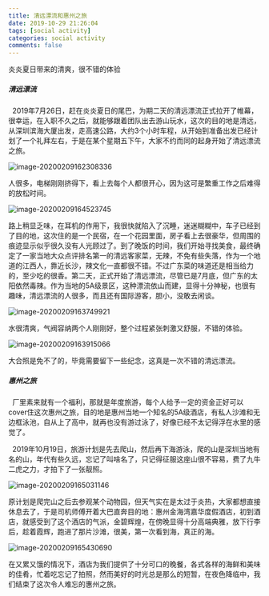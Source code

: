 ```yaml
---
title: 清远漂流和惠州之旅
date: 2019-10-29 21:26:04
tags: [social activity]
categories: social activity
comments: false
---
```


炎炎夏日带来的清爽，很不错的体验

<!--more-->

##### 清远漂流

&nbsp;&nbsp;2019年7月26日，赶在炎炎夏日的尾巴，为期二天的清远漂流正式拉开了帷幕，很幸运，在入职不久之后，就能够跟着团队出去游山玩水，这次的目的地是清远，从深圳滨海大厦出发，走高速公路，大约3个小时车程，从开始到准备出发已经计划了一个礼拜左右，于是在某个星期五下午，大家不约而同的起身开始了清远漂流之旅。

![image-20200209162308336](清远漂流和惠州之旅/image/image-20200209162308336.png)



人很多，电梯刚刚挤得下，看上去每个人都很开心，因为这可是繁重工作之后难得的放松时间。

![image-20200209164523745](清远漂流和惠州之旅/image/image-20200209164523745.png)

路上稍显乏味，在耳机的作用下，我很快就陷入了沉睡，迷迷糊糊中，车子已经到了目的地，这次住的是一个民宿，在一个花园里面，房子看上去很豪华，但周围的痕迹显示似乎很久没有人光顾过了。到了晚饭的时间，我们开始寻找美食，最终确定了一家当地大众点评排名第一的清远客家菜，无辣，不免有些失落，作为一个地道的江西人，靠近长沙，辣文化一直都很不错。不过广东菜的味道还是相当给力的，至少吃的很香。第二天，正式开始了清远漂流，尽管已是7月底，但广东的太阳依然毒辣。作为当地的5A级景区，这种漂流依山而建，显得十分神秘，也很有趣味，清远漂流的人很多，而且还有国际游客，胆小，没敢去闲谈。

![image-20200209163749921](清远漂流和惠州之旅/image/image-20200209163749921.png)

水很清爽，气阀容纳两个人刚刚好，整个过程紧张刺激又舒服，不错的体验。

![image-20200209163915066](清远漂流和惠州之旅/image/image-20200209163915066.png)

大合照是免不了的，毕竟需要留下一些纪念，这真是一次不错的清远漂流。

##### 惠州之旅

&nbsp;&nbsp;厂里素来就有一个福利，那就是年度旅游，每个人给予一定的资金正好可以cover住这次惠州之旅，目的地是惠州当地一个知名的5A级酒店，有私人沙滩和无边框泳池，自从上了高中，就再也没有游过泳了，好像已经不太记得浮在水里的感觉了。

&nbsp;&nbsp;2019年10月19日，旅游计划是先去爬山，然后再下海游泳，爬的山是深圳当地有名的山，年代有些久远，忘记了叫啥名了，只记得征服这座山很不容易，费了九牛二虎之力，才拍下了一张靓照。

![image-20200209165031146](清远漂流和惠州之旅/image/image-20200209165031146.png)

原计划是爬完山之后去参观某个动物园，但天气实在是太过于炎热，大家都想直接休息去了，于是司机师傅开着大巴直奔目的地：惠州金海湾嘉华度假酒店，初到酒店，就感受到了这个酒店的气派，金碧辉煌，在傍晚显得十分高端典雅，放下行李后，趁着霞辉，跑进了那片沙滩，很美，第一次看到海，真正的海。

![image-20200209165430690](清远漂流和惠州之旅/image/image-20200209165430690.png)

在又累又饿的情况下，酒店为我们提供了十分可口的晚餐，各式各样的海鲜和美味的佳肴，忙着吃忘记了拍照，然而美好的时光总是那么的短暂，在夜色降临中，我们结束了这次令人难忘的惠州之旅。